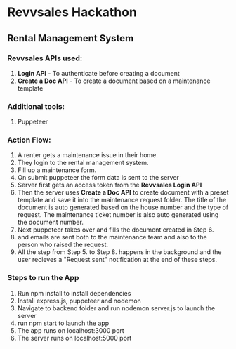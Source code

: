 # Revvsales Hackathon

## Rental Management System

### Revvsales APIs used:

1. **Login API** - To authenticate before creating a document
2. **Create a Doc API** - To create a document based on a maintenance template

### Additional tools:

1. Puppeteer

### Action Flow:

1. A renter gets a maintenance issue in their home.
2. They login to the rental management system.
3. Fill up a maintenance form.
4. On submit puppeteer the form data is sent to the server
5. Server first gets an access token from the **Revvsales Login API**
6. Then the server uses **Create a Doc API** to create document with a preset template and save it into the maintenance request folder. The title of the document is auto generated based on the house number and the type of request. The maintenance ticket number is also auto generated using the document number.
7. Next puppeteer takes over and fills the document created in Step 6.
8. and emails are sent both to the maintenance team and also to the person who raised the request.
9. All the step from Step 5. to Step 8. happens in the background and the user recieves a "Request sent" notification at the end of these steps.

### Steps to run the App

1. Run npm install to install dependencies
2. Install express.js, puppeteer and nodemon
3. Navigate to backend folder and run nodemon server.js to launch the server
4. run npm start to launch the app
5. The app runs on localhost:3000 port
6. The server runs on localhost:5000 port
